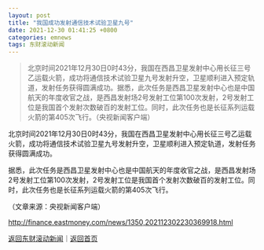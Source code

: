 ```yaml
---
layout: post
title: "我国成功发射通信技术试验卫星九号"
date: 2021-12-30 01:41:25 +0800
categories: emnews
tags: 东财滚动新闻
---
```

> 北京时间2021年12月30日0时43分，我国在西昌卫星发射中心用长征三号乙运载火箭，成功将通信技术试验卫星九号发射升空，卫星顺利进入预定轨道，发射任务获得圆满成功。据悉，此次任务是西昌卫星发射中心也是中国航天的年度收官之战，是西昌发射场2号发射工位第100次发射，2号发射工位是我国首个发射次数破百的发射工位。同时，此次任务也是长征系列运载火箭的第405次飞行。（央视新闻客户端）

<p>北京时间2021年12月30日0时43分，我国在西昌卫星发射中心用长征三号乙运载火箭，成功将通信技术试验卫星九号发射升空，卫星顺利进入预定轨道，发射任务获得圆满成功。</p>
 <p>据悉，此次任务是西昌卫星发射中心也是中国航天的年度收官之战，是西昌发射场2号发射工位第100次发射，2号发射工位是我国首个发射次数破百的发射工位。同时，此次任务也是长征系列运载火箭的第405次飞行。</p><p class="em_media">（文章来源：央视新闻客户端）</p>

<http://finance.eastmoney.com/news/1350,202112302230369918.html>

[返回东财滚动新闻](//finews.withounder.com/emnews/)｜[返回首页](//finews.withounder.com/)
